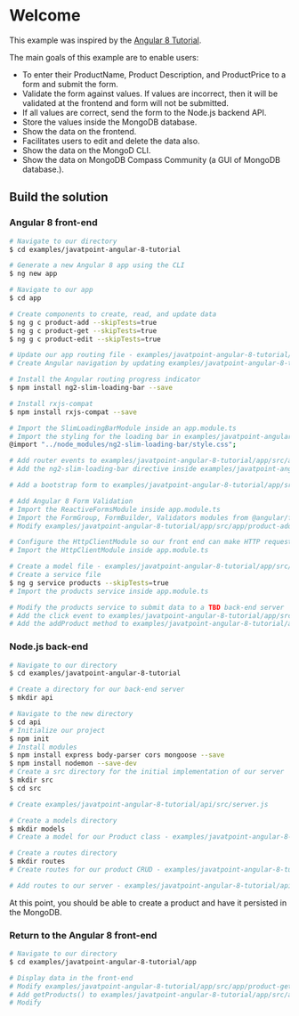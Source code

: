 # Welcome

This example was inspired by the [Angular 8 Tutorial](https://www.javatpoint.com/angular-8).

The main goals of this example are to enable users:

+ To enter their ProductName, Product Description, and ProductPrice to a form and submit the form.
+ Validate the form against values. If values are incorrect, then it will be validated at the frontend and form will not be submitted.
+ If all values are correct, send the form to the Node.js backend API.
+ Store the values inside the MongoDB database.
+ Show the data on the frontend.
+ Facilitates users to edit and delete the data also.
+ Show the data on the MongoD CLI.
+ Show the data on MongoDB Compass Community (a GUI of MongoDB database.).

## Build the solution

### Angular 8 front-end

```sh
# Navigate to our directory
$ cd examples/javatpoint-angular-8-tutorial

# Generate a new Angular 8 app using the CLI
$ ng new app

# Navigate to our app
$ cd app

# Create components to create, read, and update data
$ ng g c product-add --skipTests=true
$ ng g c product-get --skipTests=true
$ ng g c product-edit --skipTests=true

# Update our app routing file - examples/javatpoint-angular-8-tutorial/app/src/app/app-routing.module.ts
# Create Angular navigation by updating examples/javatpoint-angular-8-tutorial/app/src/app/app.component.html

# Install the Angular routing progress indicator
$ npm install ng2-slim-loading-bar --save

# Install rxjs-compat
$ npm install rxjs-compat --save

# Import the SlimLoadingBarModule inside an app.module.ts
# Import the styling for the loading bar in examples/javatpoint-angular-8-tutorial/app/src/styles.css
@import "../node_modules/ng2-slim-loading-bar/style.css";

# Add router events to examples/javatpoint-angular-8-tutorial/app/src/app/app.component.ts
# Add the ng2-slim-loading-bar directive inside examples/javatpoint-angular-8-tutorial/app/src/app/app.component.html

# Add a bootstrap form to examples/javatpoint-angular-8-tutorial/app/src/app/product-add/product-add.component.html

# Add Angular 8 Form Validation
# Import the ReactiveFormsModule inside app.module.ts
# Import the FormGroup, FormBuilder, Validators modules from @angular/forms and create a constructor and instantiate the FormBuilder in examples/javatpoint-angular-8-tutorial/app/src/app/product-add/product-add.component.ts
# Modify examples/javatpoint-angular-8-tutorial/app/src/app/product-add/product-add.component.html to have form validation rules

# Configure the HttpClientModule so our front end can make HTTP requests
# Import the HttpClientModule inside app.module.ts

# Create a model file - examples/javatpoint-angular-8-tutorial/app/src/app/product.ts
# Create a service file
$ ng g service products --skipTests=true
# Import the products service inside app.module.ts

# Modify the products service to submit data to a TBD back-end server
# Add the click event to examples/javatpoint-angular-8-tutorial/app/src/app/product-add/product-add.component.html
# Add the addProduct method to examples/javatpoint-angular-8-tutorial/app/src/app/product-add/product-add.component.ts

```

### Node.js back-end

```sh
# Navigate to our directory
$ cd examples/javatpoint-angular-8-tutorial

# Create a directory for our back-end server
$ mkdir api

# Navigate to the new directory
$ cd api
# Initialize our project
$ npm init
# Install modules
$ npm install express body-parser cors mongoose --save
$ npm install nodemon --save-dev
# Create a src directory for the initial implementation of our server
$ mkdir src
$ cd src

# Create examples/javatpoint-angular-8-tutorial/api/src/server.js

# Create a models directory
$ mkdir models
# Create a model for our Product class - examples/javatpoint-angular-8-tutorial/api/src/models/product.js

# Create a routes directory
$ mkdir routes
# Create routes for our product CRUD - examples/javatpoint-angular-8-tutorial/api/src/routes/product.route.js

# Add routes to our server - examples/javatpoint-angular-8-tutorial/api/src/server.js
```

At this point, you should be able to create a product and have it persisted in the MongoDB.

### Return to the Angular 8 front-end

```sh
# Navigate to our directory
$ cd examples/javatpoint-angular-8-tutorial/app

# Display data in the front-end
# Modify examples/javatpoint-angular-8-tutorial/app/src/app/product-get/product-get.component.html
# Add getProducts() to examples/javatpoint-angular-8-tutorial/app/src/app/products.service.ts
# Modify 
```
